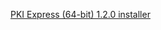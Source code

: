 ﻿[PKI Express (64-bit) 1.2.0 installer](https://files.lacunasoftware.com/pki-express/windows/pkie-1.2.0-x64.msi)